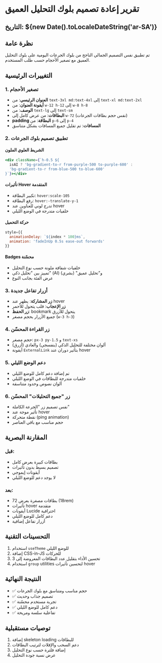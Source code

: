 # تقرير إعادة تصميم بلوك التحليل العميق

## التاريخ: ${new Date().toLocaleDateString('ar-SA')}

## نظرة عامة
تم تطبيق نفس التصميم الجمالي الناجح من بلوك الجرعات اليومية على بلوك التحليل العميق مع تصغير الأحجام حسب طلب المستخدم.

## التغييرات الرئيسية

### 1. **تصغير الأحجام**
- **العنوان الرئيسي**: من `text-3xl md:text-4xl` إلى `text-xl md:text-2xl`
- **أيقونة العنوان**: من `w-12 h-12` إلى `w-8 h-8`
- **الوصف**: من `text-lg` إلى `text-sm`
- **البطاقات**: من عرض كامل إلى `w-72` (نفس حجم بطاقات الجرعات)
- **padding البطاقة**: من `p-6` إلى `p-4`
- **المسافات**: تم تقليل جميع المسافات بشكل متناسق

### 2. **تطبيق تصميم بلوك الجرعات**

#### الشريط العلوي الملون
```jsx
<div className={`h-0.5 ${
  isAI ? 'bg-gradient-to-r from-purple-500 to-purple-600' :
  'bg-gradient-to-r from-blue-500 to-blue-600'
}`}></div>
```

#### تأثيرات Hover المتقدمة
- تكبير البطاقة: `hover:scale-105`
- رفع البطاقة: `hover:-translate-y-1`
- تدرج لوني للعناوين عند hover
- خلفيات متدرجة في الوضع الليلي

#### حركة التحميل
```jsx
style={{
  animationDelay: `${index * 100}ms`,
  animation: 'fadeInUp 0.5s ease-out forwards'
}}
```

#### Badges محسّنة
- خلفيات شفافة ملونة حسب نوع التحليل
- تمييز بين "تحليل ذكي" (AI) و"تحليل عميق" (بشري)
- عرض الفئة بجانب النوع

### 3. **أزرار تفاعل جديدة**
- **زر المشاركة**: يظهر عند hover
- **زر الإعجاب**: قلب يتحول للأحمر
- **زر الحفظ**: bookmark يتحول للأزرق
- جميع الأزرار بحجم مصغر (`w-3 h-3`)

### 4. **زر القراءة المحسّن**
- حجم مصغر: `px-3 py-1.5` و `text-xs`
- ألوان مختلفة للتحليل الذكي (بنفسجي) والعادي (أزرق)
- أيقونة `ExternalLink` بتأثير دوران عند hover

### 5. **دعم الوضع الليلي**
- تم إضافة دعم كامل للوضع الليلي
- خلفيات متدرجة للبطاقات في الوضع الليلي
- ألوان نصوص وحدود متناسقة

### 6. **زر "جميع التحليلات" المحسّن**
- نفس تصميم زر "الجرعة الكاملة"
- تأثير موجة عند hover
- نقطة متحركة (ping animation)
- حجم مناسب مع باقي العناصر

## المقارنة البصرية

### قبل:
- بطاقات كبيرة بعرض كامل
- تصميم بسيط بدون تأثيرات
- أيقونات إيموجي
- لا يوجد دعم للوضع الليلي

### بعد:
- بطاقات مصغرة بعرض 72 (18rem)
- تأثيرات hover متقدمة
- أيقونات Lucide احترافية
- دعم كامل للوضع الليلي
- أزرار تفاعل إضافية

## التحسينات التقنية
1. استخدام `useTheme` للوضع الليلي
2. إضافة CSS-in-JS للحركات
3. تحسين الأداء بتقليل عدد البطاقات المعروضة إلى 3
4. استخدام `group` utilities لتحسين تأثيرات hover

## النتيجة النهائية
- ✅ حجم مناسب ومتناسق مع بلوك الجرعات
- ✅ تصميم جذاب وحديث
- ✅ تجربة مستخدم محسّنة
- ✅ دعم كامل للوضع الليلي
- ✅ تفاعلية سلسة ومريحة

## توصيات مستقبلية
1. إضافة skeleton loading للبطاقات
2. دعم السحب والإفلات لترتيب البطاقات
3. إضافة فلترة حسب نوع التحليل
4. عرض نسبة جودة التحليل 